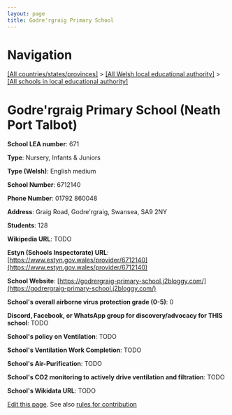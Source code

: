 ```yaml
---
layout: page
title: Godre'rgraig Primary School
---
```

# Navigation

[[All countries/states/provinces]](../../..) > [[All Welsh local educational authority]](../..) > [[All schools in local educational authority]](..)

# Godre'rgraig Primary School (Neath Port Talbot)

**School LEA number**: 671

**Type**: Nursery, Infants & Juniors

**Type (Welsh)**: English medium

**School Number**: 6712140

**Phone Number**: 01792 860048

**Address**: Graig Road, Godre'rgraig, Swansea, SA9 2NY

**Students**: 128

**Wikipedia URL**: TODO

**Estyn (Schools Inspectorate) URL**: [https://www.estyn.gov.wales/provider/6712140](https://www.estyn.gov.wales/provider/6712140)

**School Website**: [https://godrergraig-primary-school.j2bloggy.com/](https://godrergraig-primary-school.j2bloggy.com/)

**School's overall airborne virus protection grade (0-5)**: 0

**Discord, Facebook, or WhatsApp group for discovery/advocacy for THIS school**: TODO

**School's policy on Ventilation**: TODO

**School's Ventilation Work Completion**: TODO

**School's Air-Purification**: TODO

**School's CO2 monitoring to actively drive ventilation and filtration**: TODO

**School's Wikidata URL**: TODO




[Edit this page](https://github.com/ventilate-schools/Wales/edit/prif/./Neath_Port_Talbot/Godre'rgraig_Primary_School.md). See also [rules for contribution](../../../contribution-rules/)